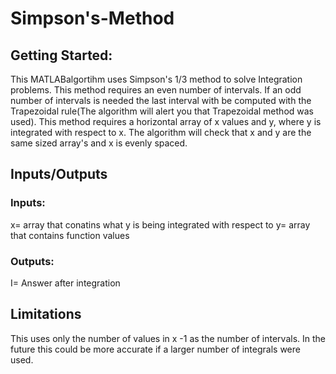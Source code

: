 # Simpson's-Method

## Getting Started:
This MATLABalgortihm uses Simpson's 1/3 method to solve Integration problems. This method requires an even number of intervals. If an odd number of intervals is needed the last interval with be computed with the Trapezoidal rule(The algorithm will alert you that Trapezoidal method was used). This method requires a horizontal array of x values and y, where y is integrated with respect to x. The algorithm will check that x and y are the same sized array's and x is evenly spaced.

## Inputs/Outputs
### Inputs:
x= array that conatins what y is being integrated with respect to
y= array that contains function values
### Outputs:
I= Answer after integration

## Limitations
This uses only the number of values in x -1 as the number of intervals. In the future this could be more accurate if a larger number of integrals were used.
